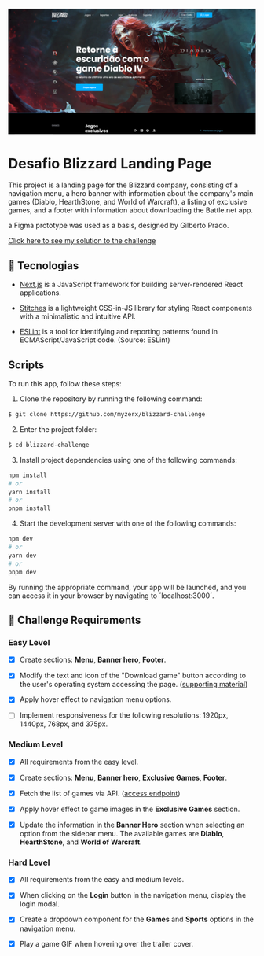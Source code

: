 ![Screenshot](./banner/projectPicture.png)

# Desafio Blizzard Landing Page
This project is a landing page for the Blizzard company, consisting of a navigation menu, a hero banner with information about the company's main games (Diablo, HearthStone, and World of Warcraft), a listing of exclusive games, and a footer with information about downloading the Battle.net app.

a Figma prototype was used as a basis, designed by Gilberto Prado. 

[Click here to see my solution to the challenge](https://blizzard-challenge-eight.vercel.app/)

## 🚀 Tecnologias

- [Next.js](https://nextjs.org/)
    is a JavaScript framework for building server-rendered React applications.

- [Stitches](https://stitches.dev/)
    is a lightweight CSS-in-JS library for styling React components with a minimalistic and intuitive API.

- [ESLint](https://github.com/eslint/eslint)
    is a tool for identifying and reporting patterns found in ECMAScript/JavaScript code. (Source: ESLint)


## Scripts
To run this app, follow these steps:


1. Clone the repository by running the following command:
```bash
$ git clone https://github.com/myzerx/blizzard-challenge
```
2. Enter the project folder:
```bash
$ cd blizzard-challenge
```

3. Install project dependencies using one of the following commands:
```bash
npm install
# or
yarn install
# or
pnpm install
```
4. Start the development server with one of the following commands:
```bash
npm dev
# or
yarn dev
# or
pnpm dev
```

By running the appropriate command, your app will be launched, and you can access it in your browser by navigating to ´localhost:3000´.

## 📝 Challenge Requirements

### Easy Level

- [x] Create sections: **Menu**, **Banner hero**, **Footer**.

- [x] Modify the text and icon of the "Download game" button according to the user's operating system accessing the page. ([supporting material](https://developer.mozilla.org/en-US/docs/Web/API/Navigator/userAgent))

- [x] Apply hover effect to navigation menu options.

- [ ] Implement responsiveness for the following resolutions: 1920px, 1440px, 768px, and 375px.

### Medium Level

- [x] All requirements from the easy level.

- [x] Create sections: **Menu**, **Banner hero**, **Exclusive Games**, **Footer**.

- [x] Fetch the list of games via API. ([access endpoint](https://api-brchallenges.vercel.app/api/blizzard/games))

- [x] Apply hover effect to game images in the **Exclusive Games** section.

- [x] Update the information in the **Banner Hero** section when selecting an option from the sidebar menu. The available games are **Diablo**, **HearthStone**, and **World of Warcraft**.

### Hard Level

- [x] All requirements from the easy and medium levels.

- [x] When clicking on the **Login** button in the navigation menu, display the login modal.

- [x] Create a dropdown component for the **Games** and **Sports** options in the navigation menu.

- [x] Play a game GIF when hovering over the trailer cover.
